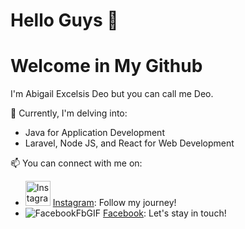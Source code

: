 Hello Guys 👋
==
Welcome in My Github
==
I'm Abigail Excelsis Deo but you can call me Deo.

🌱 Currently, I'm delving into: 
- Java for Application Development
- Laravel, Node JS, and React for Web Development

📫 You can connect with me on:
- <img src="https://github.com/Excel951/Excel951/assets/90140809/ccccaef4-0fd0-46d6-a820-8e43e35f9a2d" alt="Instagram GIF" width="40px" height="auto"> [Instagram](https://www.instagram.com/abigailexcelsisdeo/): Follow my journey!
- ![FacebookFbGIF](https://github.com/Excel951/Excel951/assets/90140809/e44a4fad-cd78-4ff4-985c-af054c474f9e) [Facebook](https://www.facebook.com/excel.nforcer707/): Let's stay in touch!

<!--- 
- 👀 I’m interested in ...
- 💞️ I’m looking to collaborate on ...
- 

Excel951/Excel951 is a ✨ special ✨ repository because its `README.md` (this file) appears on your GitHub profile.
You can click the Preview link to take a look at your changes.
--->
